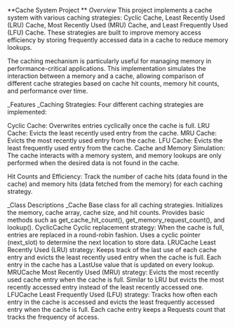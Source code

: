 **Cache System Project
**
_Overview_
This project implements a cache system with various caching strategies: Cyclic Cache, Least Recently Used (LRU) Cache, Most Recently Used (MRU) Cache, and Least Frequently Used (LFU) Cache. These strategies are built to improve memory access efficiency by storing frequently accessed data in a cache to reduce memory lookups.

The caching mechanism is particularly useful for managing memory in performance-critical applications. This implementation simulates the interaction between a memory and a cache, allowing comparison of different cache strategies based on cache hit counts, memory hit counts, and performance over time.

_Features
_Caching Strategies: Four different caching strategies are implemented:

Cyclic Cache: Overwrites entries cyclically once the cache is full.
LRU Cache: Evicts the least recently used entry from the cache.
MRU Cache: Evicts the most recently used entry from the cache.
LFU Cache: Evicts the least frequently used entry from the cache.
Cache and Memory Simulation: The cache interacts with a memory system, and memory lookups are only performed when the desired data is not found in the cache.

Hit Counts and Efficiency: Track the number of cache hits (data found in the cache) and memory hits (data fetched from the memory) for each caching strategy.

_Class Descriptions
_Cache
Base class for all caching strategies.
Initializes the memory, cache array, cache size, and hit counts.
Provides basic methods such as get_cache_hit_count(), get_memory_request_count(), and lookup().
CyclicCache
Cyclic replacement strategy: When the cache is full, entries are replaced in a round-robin fashion.
Uses a cyclic pointer (next_slot) to determine the next location to store data.
LRUCache
Least Recently Used (LRU) strategy: Keeps track of the last use of each cache entry and evicts the least recently used entry when the cache is full.
Each entry in the cache has a LastUse value that is updated on every lookup.
MRUCache
Most Recently Used (MRU) strategy: Evicts the most recently used cache entry when the cache is full.
Similar to LRU but evicts the most recently accessed entry instead of the least recently accessed one.
LFUCache
Least Frequently Used (LFU) strategy: Tracks how often each entry in the cache is accessed and evicts the least frequently accessed entry when the cache is full.
Each cache entry keeps a Requests count that tracks the frequency of access.
